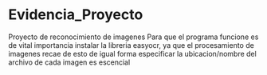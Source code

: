 # Evidencia_Proyecto
Proyecto de reconocimiento de imagenes
Para que el programa funcione es de vital importancia instalar la libreria easyocr, ya que el procesamiento de imagenes recae de esto
de igual forma especificar la ubicacion/nombre del archivo de cada imagen es escencial
